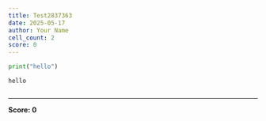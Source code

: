 ```yaml
---
title: Test2837363
date: 2025-05-17
author: Your Name
cell_count: 2
score: 0
---
```


```python
print("hello")
```

    hello



```python

```


---
**Score: 0**
